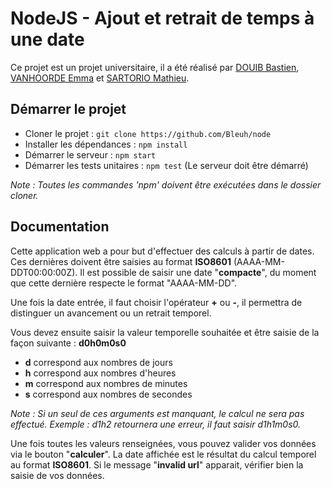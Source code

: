 NodeJS - Ajout et retrait de temps à une date
===================
Ce projet est un projet universitaire, il a été réalisé par [DOUIB Bastien](https://github.com/Bleuh/node), 
[VANHOORDE Emma](https://github.com/EmmaVanHoorde) et [SARTORIO Mathieu](https://github.com/Mathieu-S).


Démarrer le projet
-------------
- Cloner le projet : `git clone https://github.com/Bleuh/node`
- Installer les dépendances : `npm install`
- Démarrer le serveur : `npm start`
- Démarrer les tests unitaires : `npm test` (Le serveur doit être démarré)

_Note : Toutes les commandes 'npm' doivent être exécutées dans le dossier cloner._

Documentation
-------------
Cette application web a pour but d'effectuer des calculs à partir de dates. Ces dernières doivent être 
saisies au format **ISO8601** (AAAA-MM-DDT00:00:00Z). Il est possible de saisir une date "**compacte**", 
du moment que cette dernière respecte le format "AAAA-MM-DD".

Une fois la date entrée, il faut choisir l'opérateur **+** ou **-**, il permettra de distinguer un 
avancement ou un retrait temporel.

Vous devez ensuite saisir la valeur temporelle souhaitée et être saisie de la façon 
suivante : **d0h0m0s0**
- **d** correspond aux nombres de jours
- **h** correspond aux nombres d'heures
- **m** correspond aux nombres de minutes
- **s** correspond aux nombres de secondes

_Note : Si un seul de ces arguments est manquant, le calcul ne sera pas effectué. 
Exemple : d1h2 retournera une erreur, il faut saisir d1h1m0s0._

Une fois toutes les valeurs renseignées, vous pouvez valider vos données via le bouton "**calculer**". 
La date affichée est le résultat du calcul temporel au format **ISO8601**. Si le message 
"**invalid url**" apparait, vérifier bien la saisie de vos données.